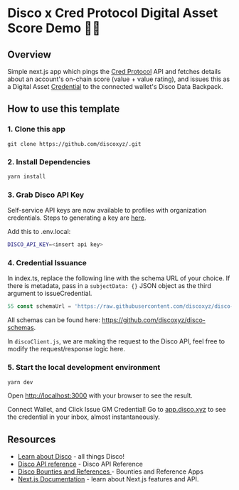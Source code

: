 # Disco x Cred Protocol Digital Asset Score Demo 🕺🔮

<!-- ### Check out the live demo 👉 [NextJS wagmi](https://nextjs-wagmi.vercel.app/) -->

## Overview
Simple next.js app which pings the [Cred Protocol](https://www.credprotocol.com/) API and fetches details about an account's on-chain score (value + value rating), and issues this as a Digital Asset [Credential](https://raw.githubusercontent.com/discoxyz/disco-schemas/main/json/DigitalAssetScoreCredential/1-0-0.json) to the connected wallet's Disco Data Backpack.

## How to use this template

### 1. Clone this app
```
git clone https://github.com/discoxyz/.git
```

### 2. Install Dependencies
```bash
yarn install
```

### 3. Grab Disco API Key

Self-service API keys are now available to profiles with organization credentials. Steps to generating a key are [here](https://disco.mirror.xyz/8AkcZERU2amKqb5cQj3GLoFDtxDm0uwi-Zp_m5_L5hM).

Add this to .env.local:

```bash
DISCO_API_KEY=<insert api key>
```

### 4. Credential Issuance
In index.ts, replace the following line with the schema URL of your choice. If there is metadata, pass in a `subjectData: {}` JSON object as the third argument to issueCredential.

```javascript
55 const schemaUrl = 'https://raw.githubusercontent.com/discoxyz/disco-schemas/main/json/DigitalAssetScoreCredential/1-0-0.json';
```
All schemas can be found here: https://github.com/discoxyz/disco-schemas.

In `discoClient.js`, we are making the request to the Disco API, feel free to modify the request/response logic here.

### 5. Start the local development environment
```bash
yarn dev
```

Open [http://localhost:3000](http://localhost:3000) with your browser to see the result.

Connect Wallet, and Click Issue GM Credential! Go to [app.disco.xyz](app.disco.xyz) to see the credential in your inbox, almost instantaneously.

## Resources

- [Learn about Disco](https://docs.disco.xyz) - all things Disco!
- [Disco API reference](https://docs.disco.xyz/v2/for-developers/get-started-with-discos-api/) - Disco API Reference
- [Disco Bounties and References ](https://docs.disco.xyz/v2/for-developers/bounties-and-examples) - Bounties and Reference Apps
- [Next.js Documentation](https://nextjs.org/docs) - learn about Next.js features and API.

<!-- UP NEXT!! ## Deploy on Vercel
[![Deploy with Vercel](https://vercel.com/button)](https://vercel.com/new/clone?repository-url=https%3A%2F%2Fgithub.com%2FSeth-McKilla%2Fnextjs-wagmi&env=NEXT_PUBLIC_INFURA_ID)

The easiest way to deploy your Next.js app is to use the [Vercel Platform](https://vercel.com/new?utm_medium=default-template&filter=next.js&utm_source=create-next-app&utm_campaign=create-next-app-readme) from the creators of Next.js. --> 
